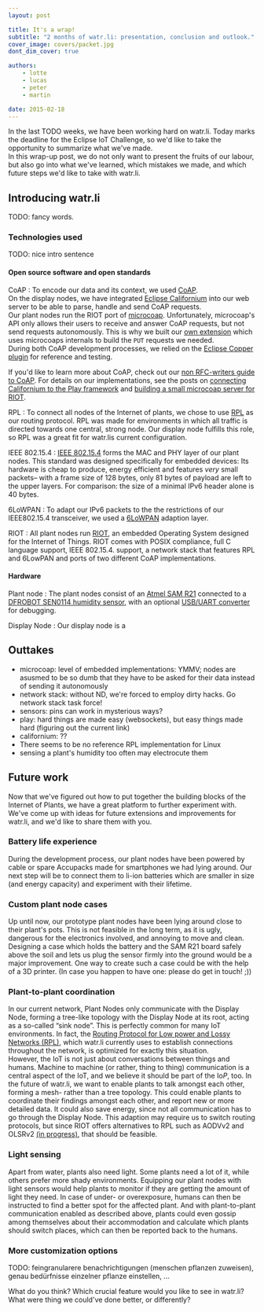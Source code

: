 ```yaml
---
layout: post

title: It's a wrap!
subtitle: "2 months of watr.li: presentation, conclusion and outlook."
cover_image: covers/packet.jpg
dont_dim_cover: true

authors:
    - lotte
    - lucas
    - peter
    - martin

date: 2015-02-18
---
```


In the last TODO weeks, we have been working hard on watr.li. Today marks the deadline for the Eclipse IoT Challenge, so we'd like to take the opportunity to summarize what we've made.  
In this wrap-up post, we do not only want to present the fruits of our labour, but also go into what we've learned, which mistakes we made, and which future steps we'd like to take with watr.li.

## Introducing watr.li

<!-- EMBED VIDEO HERE -->

TODO: fancy words.

### Technologies used

TODO: nice intro sentence

#### Open source software and open standards
CoAP
:	To encode our data and its context, we used [CoAP](http://coap.technology).  
On the display nodes, we have integrated [Eclipse Californium](https://eclipse.org/californium/) into our web server to be able to parse, handle and send CoAP requests.  
Our plant nodes run the RIOT port of [microcoap](http://libcoap.sourceforge.net). Unfortunately, microcoap's API only allows their users to receive and answer CoAP requests, but not send requests autonomously. This is why we built our [own extension](https://github.com/watr-li/nodes/blob/master/plant_node/coap_ext.c) which uses microcoaps internals to build the ``PUT`` requests we needed.  
During both CoAP development processes, we relied on the [Eclipse Copper plugin](https://addons.mozilla.org/en-us/firefox/addon/copper-270430/) for reference and testing.  

If you'd like to learn more about CoAP, check out our [non RFC-writers guide to CoAP](http://watr.li/what-is-coap.html). For details on our implementations, see the posts on [connecting Californium to the Play framework](http://watr.li/play2-californium.html) and [building a small microcoap server for RIOT](http://watr.li/microcoap-and-ff-copper.html).

RPL
:	To connect all nodes of the Internet of plants, we chose to use [RPL](https://tools.ietf.org/html/rfc6550) as our routing protocol. RPL was made for environments in which all traffic is directed towards one central, strong node. Our display node fulfills this role, so RPL was a great fit for watr.lis current configuration.

IEEE 802.15.4
:	[IEEE 802.15.4](http://en.wikipedia.org/wiki/IEEE_802.15.4) forms the MAC and PHY layer of our plant nodes. This standard was designed specifically for embedded devices: Its hardware is cheap to produce, energy efficient and features *very* small packets– with a frame size of 128 bytes, only 81 bytes of payload are left to the upper layers. For comparison: the size of a minimal IPv6 header alone is 40 bytes.

6LoWPAN
:	To adapt our IPv6 packets to the the restrictions of our IEEE802.15.4 transceiver, we used a [6LoWPAN](http://en.wikipedia.org/wiki/6LoWPAN) adaption layer.

RIOT
:	All plant nodes run [RIOT](http://riot-os.org/), an embedded Operating System designed for the Internet of Things. RIOT comes with POSIX compliance, full C language support, IEEE 802.15.4. support, a network stack that features RPL and 6LowPAN and ports of two different CoAP implementations.

#### Hardware

Plant node
:	The plant nodes consist of an [Atmel SAM R21](http://www.atmel.com/tools/ATSAMR21-XPRO.aspx) connected to a [DFROBOT SEN0114 humidity sensor](http://www.dfrobot.com/index.php?route=product/product&product_id=599), with an optional [USB/UART converter](TODO:link) for debugging.

Display Node
:	Our display node is a 

## Outtakes

<!-- Where we fucked up, what we could've done better, what we underestimated... -->
- microcoap: level of embedded implementations: YMMV; nodes are asusmed to be so dumb that they have to be asked for their data instead of sending it autonomously
- network stack: without ND, we're forced to employ dirty hacks. Go network stack task force!
- sensors: pins can work in mysterious ways?
- play: hard things are made easy (websockets), but easy things made hard (figuring out the current link)
- californium: ??
- There seems to be no reference RPL implementation for Linux 
- sensing a plant's humidity too often may electrocute them

## Future work
Now that we've figured out how to put together the building blocks of the Internet of Plants, we have a great platform to further experiment with. We've come up with ideas for future extensions and improvements for watr.li, and we'd like to share them with you.

### Battery life experience
During the development process, our plant nodes have been powered by cable or spare Accupacks made for smartphones we had lying around. Our next step will be to connect them to li-ion batteries which are smaller in size (and energy capacity) and experiment with their lifetime.

### Custom plant node cases
Up until now, our prototype plant nodes have been lying around close to their plant's pots. This is not feasible in the long term, as it is ugly, dangerous for the electronics involved, and annoying to move and clean. Designing a case which holds the battery and the SAM R21 board safely above the soil and lets us plug the sensor firmly into the ground would be a major improvement. One way to create such a case could be with the help of a 3D printer. (In case you happen to have one: please do get in touch! ;))

### Plant-to-plant coordination
In our current network, Plant Nodes only communicate with the Display Node, forming a tree-like topology with the Display Node at its root, acting as a so-called “sink node”. This is perfectly common for many IoT environments. In fact, the [Routing Protocol for Low power and Lossy Networks (RPL)](https://tools.ietf.org/html/rfc6550), which watr.li currently uses to establish connections throughout the network, is optimized for exactly this situation.  
However, the IoT is not just about conversations between things and humans. Machine to machine (or rather, thing to thing) communication is a central aspect of the IoT, and we believe it should be part of the Io*P*, too. In the future of watr.li, we want to enable plants to talk amongst each other, forming a mesh- rather than a tree topology. This could enable plants to coordinate their findings amongst each other, and report new or more detailed data. It could also save energy, since not all communication has to go through the Display Node. This adaption may require us to switch routing protocols, but since RIOT offers alternatives to RPL such as AODVv2 and OLSRv2 [(in progress)](https://github.com/RIOT-OS/RIOT/pull/2294), that should be feasible.

### Light sensing
Apart from water, plants also need light. Some plants need a lot of it, while others prefer more shady environments. Equipping our plant nodes with light sensors would help plants to monitor if they are getting the amount of light they need. In case of under- or overexposure, humans can then be instructed to find a better spot for the affected plant. And with plant-to-plant communication enabled as described above, plants could even gossip among themselves about their accommodation and calculate which plants should switch places, which can then be reported back to the humans.

### More customization options

TODO: feingranularere benachrichtigungen (menschen pflanzen zuweisen), genau bedürfnisse einzelner pflanze einstellen, ...


What do you think? Which crucial feature would you like to see in watr.li? What were thing we could've done better, or differently?
